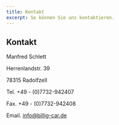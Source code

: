 ```yaml
---
title: Kontakt
excerpt: So können Sie uns kontaktieren.
---
```


## Kontakt

Manfred Schlett

Herrenlandstr. 39

78315 Radolfzell

Tel. +49 - (0)7732-942407

Fax. +49 - (0)7732-942408

Email. info@billig-car.de
